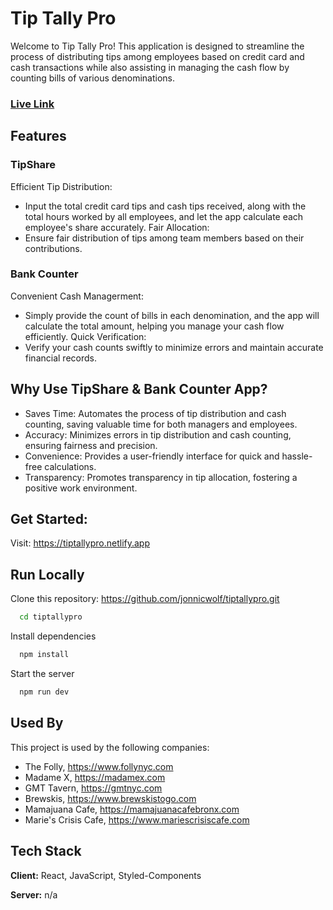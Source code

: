 
# Tip Tally Pro

Welcome to Tip Tally Pro! This application is designed to streamline the process of distributing tips among employees based on credit card and cash transactions while also assisting in managing the cash flow by counting bills of various denominations.

### [Live Link](https://tiptallypro.netlify.app/)

## Features

### TipShare
Efficient Tip Distribution:
- Input the total credit card tips and cash tips received, along with the total hours worked by all employees, and let the app calculate each employee's share accurately.
Fair Allocation:
- Ensure fair distribution of tips among team members based on their contributions.

### Bank Counter
Convenient Cash Managerment:
- Simply provide the count of bills in each denomination, and the app will calculate the total amount, helping you manage your cash flow efficiently.
Quick Verification: 
- Verify your cash counts swiftly to minimize errors and maintain accurate financial records.

## Why Use TipShare & Bank Counter App?
- Saves Time: Automates the process of tip distribution and cash counting, saving valuable time for both managers and employees.
- Accuracy: Minimizes errors in tip distribution and cash counting, ensuring fairness and precision.
- Convenience: Provides a user-friendly interface for quick and hassle-free calculations.
- Transparency: Promotes transparency in tip allocation, fostering a positive work environment.

## Get Started:
Visit: https://tiptallypro.netlify.app


## Run Locally

Clone this repository: https://github.com/jonnicwolf/tiptallypro.git

```bash
  cd tiptallypro
```

Install dependencies

```bash
  npm install
```

Start the server

```bash
  npm run dev
```


## Used By

This project is used by the following companies:

- The Folly, https://www.follynyc.com
- Madame X, https://madamex.com
- GMT Tavern, https://gmtnyc.com 
- Brewskis, https://www.brewskistogo.com
- Mamajuana Cafe, https://mamajuanacafebronx.com
- Marie's Crisis Cafe, https://www.mariescrisiscafe.com

## Tech Stack

**Client:** React, JavaScript, Styled-Components

**Server:** n/a



